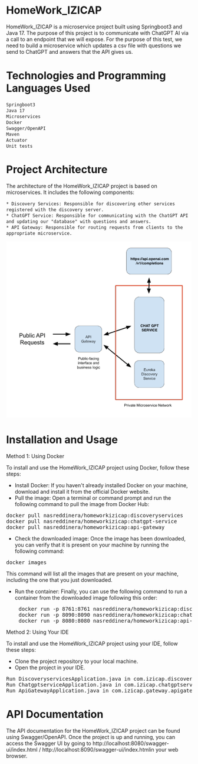 # HomeWork_IZICAP

HomeWork_IZICAP is a microservice project built using Springboot3 and Java 17. The purpose of this project is to communicate with ChatGPT AI via a call to an endpoint that we will expose. For the purpose of this test, we need to build a microservice which updates a csv file with questions we send to ChatGPT and answers that the API gives us.

# Technologies and Programming Languages Used

    Springboot3
    Java 17
    Microservices
    Docker
    Swagger/OpenAPI
    Maven
    Actuator
    Unit tests

# Project Architecture

The architecture of the HomeWork_IZICAP project is based on microservices. It includes the following components:

    * Discovery Services: Responsible for discovering other services registered with the discovery server.
    * ChatGPT Service: Responsible for communicating with the ChatGPT API and updating our "database" with questions and answers.
    * API Gateway: Responsible for routing requests from clients to the appropriate microservice.

![Example image](1.png)

# Installation and Usage

Method 1: Using Docker

To install and use the HomeWork_IZICAP project using Docker, follow these steps:

* Install Docker: If you haven't already installed Docker on your machine, download and install it from the official Docker website.
* Pull the image: Open a terminal or command prompt and run the following command to pull the image from Docker Hub:

   
<pre>
docker pull nasreddinera/homeworkizicap:discoveryservices
docker pull nasreddinera/homeworkizicap:chatgpt-service
docker pull nasreddinera/homeworkizicap:api-gateway
</pre>

* Check the downloaded image: Once the image has been downloaded, you can verify that it is present on your machine by running the following command:

<pre>
docker images
</pre>

This command will list all the images that are present on your machine, including the one that you just downloaded.
* Run the container: Finally, you can use the following command to run a container from the downloaded image following this order:
<pre>
    docker run -p 8761:8761 nasreddinera/homeworkizicap:discoveryservices
    docker run -p 8090:8090 nasreddinera/homeworkizicap:chatgpt-service
    docker run -p 8080:8080 nasreddinera/homeworkizicap:api-gateway
</pre>

Method 2: Using Your IDE

To install and use the HomeWork_IZICAP project using your IDE, follow these steps:

* Clone the project repository to your local machine.
* Open the project in your IDE.
    
<pre>
Run DiscoveryservicesApplication.java in com.izicap.discoveryservices.discoveryservices package.
Run ChatgptserviceApplication.java in com.izicap.chatgptservice package.
Run ApiGatewayApplication.java in com.izicap.gateway.apigateway package.
</pre>

# API Documentation

The API documentation for the HomeWork_IZICAP project can be found using Swagger/OpenAPI. Once the project is up and running, you can access the Swagger UI by going to http://localhost:8080/swagger-ui/index.html / http://localhost:8090/swagger-ui/index.htmlin your web browser.
